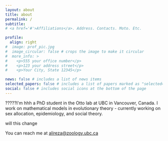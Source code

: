 ```yaml
---
layout: about
title: about
permalink: /
subtitle: 
# <a href='#'>Affiliations</a>. Address. Contacts. Moto. Etc.

profile:
  align: right
#  image: prof_pic.jpg
#  image_circular: false # crops the image to make it circular
#  more_info: >
#    <p>555 your office number</p>
#    <p>123 your address street</p>
#    <p>Your City, State 12345</p>

news: false # includes a list of news items
selected_papers: false # includes a list of papers marked as "selected={true}"
social: false # includes social icons at the bottom of the page
---
```

?????I'm hhh a PhD student in the Otto lab at UBC in Vancouver, Canada. I work on mathematical models in evolutionary theory - currently working on sex allocation, epidemiology, and social theory. 

will this change

You can reach me at alireza@zoology.ubc.ca
